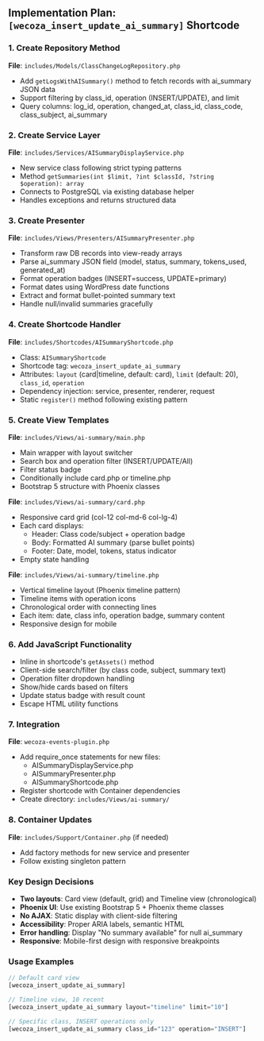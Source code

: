 ## Implementation Plan: `[wecoza_insert_update_ai_summary]` Shortcode

### 1. Create Repository Method
**File**: `includes/Models/ClassChangeLogRepository.php`
- Add `getLogsWithAISummary()` method to fetch records with ai_summary JSON data
- Support filtering by class_id, operation (INSERT/UPDATE), and limit
- Query columns: log_id, operation, changed_at, class_id, class_code, class_subject, ai_summary

### 2. Create Service Layer
**File**: `includes/Services/AISummaryDisplayService.php`
- New service class following strict typing patterns
- Method `getSummaries(int $limit, ?int $classId, ?string $operation): array`
- Connects to PostgreSQL via existing database helper
- Handles exceptions and returns structured data

### 3. Create Presenter
**File**: `includes/Views/Presenters/AISummaryPresenter.php`
- Transform raw DB records into view-ready arrays
- Parse ai_summary JSON field (model, status, summary, tokens_used, generated_at)
- Format operation badges (INSERT=success, UPDATE=primary)
- Format dates using WordPress date functions
- Extract and format bullet-pointed summary text
- Handle null/invalid summaries gracefully

### 4. Create Shortcode Handler
**File**: `includes/Shortcodes/AISummaryShortcode.php`
- Class: `AISummaryShortcode`
- Shortcode tag: `wecoza_insert_update_ai_summary`
- Attributes: `layout` (card|timeline, default: card), `limit` (default: 20), `class_id`, `operation`
- Dependency injection: service, presenter, renderer, request
- Static `register()` method following existing pattern

### 5. Create View Templates

**File**: `includes/Views/ai-summary/main.php`
- Main wrapper with layout switcher
- Search box and operation filter (INSERT/UPDATE/All)
- Filter status badge
- Conditionally include card.php or timeline.php
- Bootstrap 5 structure with Phoenix classes

**File**: `includes/Views/ai-summary/card.php`
- Responsive card grid (col-12 col-md-6 col-lg-4)
- Each card displays:
  - Header: Class code/subject + operation badge
  - Body: Formatted AI summary (parse bullet points)
  - Footer: Date, model, tokens, status indicator
- Empty state handling

**File**: `includes/Views/ai-summary/timeline.php`
- Vertical timeline layout (Phoenix timeline pattern)
- Timeline items with operation icons
- Chronological order with connecting lines
- Each item: date, class info, operation badge, summary content
- Responsive design for mobile

### 6. Add JavaScript Functionality
- Inline in shortcode's `getAssets()` method
- Client-side search/filter (by class code, subject, summary text)
- Operation filter dropdown handling
- Show/hide cards based on filters
- Update status badge with result count
- Escape HTML utility functions

### 7. Integration
**File**: `wecoza-events-plugin.php`
- Add require_once statements for new files:
  - AISummaryDisplayService.php
  - AISummaryPresenter.php
  - AISummaryShortcode.php
- Register shortcode with Container dependencies
- Create directory: `includes/Views/ai-summary/`

### 8. Container Updates
**File**: `includes/Support/Container.php` (if needed)
- Add factory methods for new service and presenter
- Follow existing singleton pattern

### Key Design Decisions
- **Two layouts**: Card view (default, grid) and Timeline view (chronological)
- **Phoenix UI**: Use existing Bootstrap 5 + Phoenix theme classes
- **No AJAX**: Static display with client-side filtering
- **Accessibility**: Proper ARIA labels, semantic HTML
- **Error handling**: Display "No summary available" for null ai_summary
- **Responsive**: Mobile-first design with responsive breakpoints

### Usage Examples
```php
// Default card view
[wecoza_insert_update_ai_summary]

// Timeline view, 10 recent
[wecoza_insert_update_ai_summary layout="timeline" limit="10"]

// Specific class, INSERT operations only
[wecoza_insert_update_ai_summary class_id="123" operation="INSERT"]
```